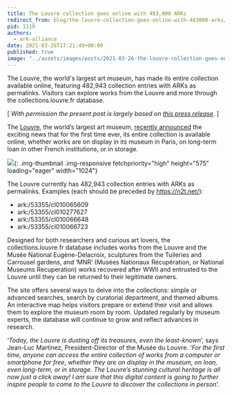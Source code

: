 ```yaml
---
title: The Louvre collection goes online with 483,000 ARKs
redirect_from: blog/the-louvre-collection-goes-online-with-483000-arks/
pid: 1119
authors:
  - ark-alliance
date: 2021-03-26T17:21:49+00:00
published: true
image: "../assets/images/posts/2021-03-26-the-louvre-collection-goes-online-with-483000-arks/louvre_objects.png"
---
```


The Louvre, the world's largest art museum, has made its entire collection
available online, featuring 482,943 collection entries with ARKs as
permalinks. Visitors can explore works from the Louvre and more through the
collections.louvre.fr database.

<!--more-->

\[ *With permission the present post is largely based on [this press release].* \]

The [Louvre], the world’s largest art museum, [recently announced][this press release] the exciting news that for the first time ever, its entire collection is available online, whether works are on display in its museum in Paris, on long-term loan in other French institutions, or in storage.

![][1]{: .img-thumbnail .img-responsive fetchpriority="high" height="575" loading="eager" width="1024"}

The Louvre currently has 482,943 collection entries with ARKs as permalinks. Examples (each should be preceded by <https://n2t.net/>):

-   ark:/53355/cl010065609
-   ark:/53355/cl010277627
-   ark:/53355/cl010066648
-   ark:/53355/cl010066723

Designed for both researchers and curious art lovers, the collections.louvre.fr database includes works from the Louvre and the Musée National Eugène-Delacroix, sculptures from the Tuileries and Carrousel gardens, and ‘MNR’ (Musées Nationaux Récupération, or National Museums Recuperation) works recovered after WWII and entrusted to the Louvre until they can be returned to their legitimate owners.

The site offers several ways to delve into the collections: simple or advanced searches, search by curatorial department, and themed albums. An interactive map helps visitors prepare or extend their visit and allows them to explore the museum room by room. Updated regularly by museum experts, the database will continue to grow and reflect advances in research.

‘*Today, the Louvre is dusting off its treasures, even the least-known*’, says Jean-Luc Martinez, President-Director of the Musée du Louvre. ‘*For the first time, anyone can access the entire collection of works from a computer or smartphone for free, whether they are on display in the museum, on loan, even long-term, or in storage. The Louvre’s stunning cultural heritage is all now just a click away! I am sure that this digital content is going to further inspire people to come to the Louvre to discover the collections in person*’.

[this press release]: https://presse.louvre.fr/le-musee-du-louvre-met-en-ligne-ses-collections-et-devoile-son-nouveau-site-internet-3/
[Louvre]: https://www.louvre.fr/
[1]: ../../assets/images/posts/2021-03-26-the-louvre-collection-goes-online-with-483000-arks/louvre_objects.png
